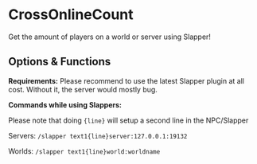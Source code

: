 # CrossOnlineCount
Get the amount of players on a world or server using Slapper!

## Options & Functions
**Requirements:**
Please recommend to use the latest Slapper plugin at all cost. Without it, the server would mostly bug.


**Commands while using Slappers:**

Please note that doing `{line}` will setup a second line in the NPC/Slapper

Servers: `/slapper text1{line}server:127.0.0.1:19132`

Worlds: `/slapper text1{line}world:worldname`
